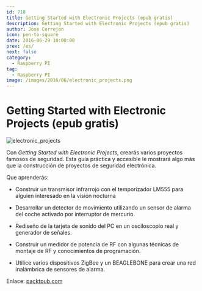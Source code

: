 ```yaml
---
id: 718
title: Getting Started with Electronic Projects (epub gratis)
description: Getting Started with Electronic Projects (epub gratis)
author: Jose Cerrejon
icon: pen-to-square
date: 2016-06-29 10:00:00
prev: /es/
next: false
category:
  - Raspberry PI
tag:
  - Raspberry PI
image: /images/2016/06/electronic_projects.png
---
```


# Getting Started with Electronic Projects (epub gratis)

![electronic_projects](/images/2016/06/electronic_projects.png)

Con *Getting Started with Electronic Projects*, crearás varios proyectos famosos de seguridad. Esta guía práctica y accesible le mostrará algo más que la construcción de proyectos de seguridad electrónica.

Que aprenderás:

* Construir un transmisor infrarrojo con el temporizador LM555 para alguien interesado en la visión nocturna

* Desarrollar un detector de movimiento utilizando un sensor de alarma del coche activado por interruptor de mercurio.

* Rediseño de la tarjeta de sonido del PC en un osciloscopio real y generador de señales.

* Construir un medidor de potencia de RF con algunas técnicas de montaje de RF y conocimientos de programación.

* Utilice varios dispositivos ZigBee y un BEAGLEBONE para crear una red inalámbrica de sensores de alarma.

Enlace: [packtpub.com](https://www.packtpub.com/packt/offers/free-learning)